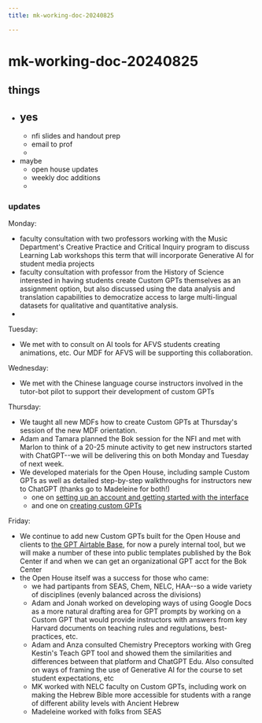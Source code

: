 ```yaml
---
title: mk-working-doc-20240825

---
```


# mk-working-doc-20240825


## things

- yes
    - 
    - nfi slides and handout prep
    - email to prof
    - 
- maybe
    - open house updates
    - weekly doc additions
    - 

### updates

Monday:
- faculty consultation with two professors working with the Music Department's Creative Practice and Critical Inquiry program to discuss Learning Lab workshops this term that will incorporate Generative AI for student media projects
- faculty consultation with professor from the History of Science interested in having students create Custom GPTs themselves as an assignment option, but also discussed using the data analysis and translation capabilities to democratize access to large multi-lingual datasets for qualitative and quantitative analysis.
- 
Tuesday: 
- We met with to consult on AI tools for AFVS students creating animations, etc. Our MDF for AFVS will be supporting this collaboration.

Wednesday:
- We met with the Chinese language course instructors involved in the tutor-bot pilot to support their development of custom GPTs 


Thursday: 


- We taught all new MDFs how to create Custom GPTs at Thursday's session of the new MDF orientation.
- Adam and Tamara planned the Bok session for the NFI and met with Marlon to think of a 20-25 minute activity to get new instructors started with ChatGPT--we will be delivering this on both Monday and Tuesday of next week.
- We developed materials for the Open House, including sample Custom GPTs as well as detailed step-by-step walkthroughs for instructors new to ChatGPT (thanks go to Madeleine for both!)
    - one on [setting up an account and getting started with the interface](https://tinyurl.com/chatpgt-edu-interface)
    - and one on [creating custom GPTs](https://tinyurl.com/creating-custom-gpts)

Friday:
- We continue to add new Custom GPTs built for the Open House and clients to [the GPT Airtable Base](https://airtable.com/appyCWY4NLUfhztnx/tblGCr9GhPypflKHg/viw6ayaToIkJ7eMbf?blocks=hide), for now a purely internal tool, but we will make a number of these into public templates published by the Bok Center if and when we can get an organizational GPT acct for the Bok Center
- the Open House itself was a success for those who came:
    - we had partipants from SEAS, Chem, NELC, HAA--so a wide variety of disciplines (evenly balanced across the divisions)
    - Adam and Jonah worked on developing ways of using Google Docs as a more natural drafting area for GPT prompts by working on a Custom GPT that would provide instructors with answers from key Harvard documents on teaching rules and regulations, best-practices, etc.
    - Adam and Anza consulted Chemistry Preceptors working with Greg Kestin's Teach GPT tool and showed them the similarities and differences between that platform and ChatGPT Edu. Also consulted on ways of framing the use of Generative AI for the course to set student expectations, etc
    - MK worked with NELC faculty on Custom GPTs, including work on making the Hebrew Bible more accessible for students with a range of different ability levels with Ancient Hebrew
    - Madeleine worked with folks from SEAS 